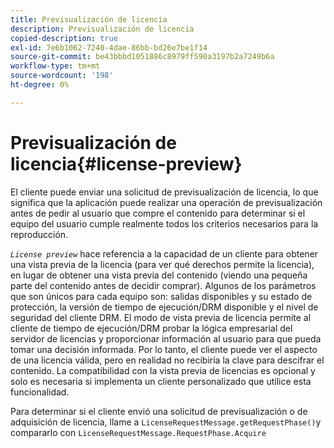 ```yaml
---
title: Previsualización de licencia
description: Previsualización de licencia
copied-description: true
exl-id: 7e6b1062-7240-4dae-86bb-bd26e7be1f14
source-git-commit: be43bbbd1051886c8979ff590a3197b2a7249b6a
workflow-type: tm+mt
source-wordcount: '198'
ht-degree: 0%

---
```


# Previsualización de licencia{#license-preview}

El cliente puede enviar una solicitud de previsualización de licencia, lo que significa que la aplicación puede realizar una operación de previsualización antes de pedir al usuario que compre el contenido para determinar si el equipo del usuario cumple realmente todos los criterios necesarios para la reproducción.

*`License preview`* hace referencia a la capacidad de un cliente para obtener una vista previa de la licencia (para ver qué derechos permite la licencia), en lugar de obtener una vista previa del contenido (viendo una pequeña parte del contenido antes de decidir comprar). Algunos de los parámetros que son únicos para cada equipo son: salidas disponibles y su estado de protección, la versión de tiempo de ejecución/DRM disponible y el nivel de seguridad del cliente DRM. El modo de vista previa de licencia permite al cliente de tiempo de ejecución/DRM probar la lógica empresarial del servidor de licencias y proporcionar información al usuario para que pueda tomar una decisión informada. Por lo tanto, el cliente puede ver el aspecto de una licencia válida, pero en realidad no recibiría la clave para descifrar el contenido. La compatibilidad con la vista previa de licencias es opcional y solo es necesaria si implementa un cliente personalizado que utilice esta funcionalidad.

Para determinar si el cliente envió una solicitud de previsualización o de adquisición de licencia, llame a `LicenseRequestMessage.getRequestPhase()`y compararlo con `LicenseRequestMessage.RequestPhase.Acquire`
